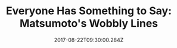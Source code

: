 ---
title: "Everyone Has Something to Say: Matsumoto's Wobbly Lines"
layout: post
date: "2017-08-22T09:30:00.284Z"
path: "/posts/6"
itemTitle: "Cigarette Girl"
itemAuthor: "Masahiko Matsumoto"
itemPublisher: "Top Shelf"
itemType: "Book"
category: "manga"
description: "Masahiko Matsumo's characters always look like they're about to say something, and they usually do."
indexImage: "grundies.jpg"
draft: true
---